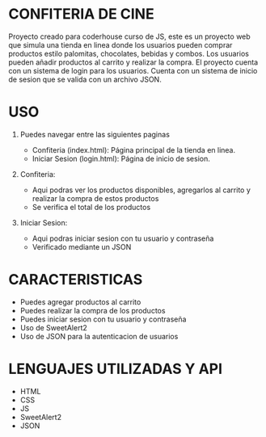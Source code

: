 # CONFITERIA DE CINE

Proyecto creado para coderhouse curso de JS, este es un proyecto web que simula una tienda en linea donde los usuarios pueden comprar productos estilo palomitas, chocolates, bebidas y combos. Los usuarios pueden añadir productos al carrito  y realizar la compra. El proyecto cuenta con un sistema de login para los usuarios. Cuenta con un sistema de inicio de sesion que se valida con un archivo JSON.

# USO

1. Puedes navegar entre las siguientes paginas
    - Confiteria (index.html):  Página principal de la tienda en linea.
    - Iniciar Sesion (login.html):  Página de inicio de sesion.

2. Confiteria:
    - Aqui podras  ver los productos disponibles, agregarlos al carrito y realizar la compra de estos productos
    - Se verifica el total de los productos

3. Iniciar Sesion:
    - Aqui podras iniciar sesion con tu usuario y contraseña
    - Verificado mediante un JSON

# CARACTERISTICAS

- Puedes agregar productos al carrito
- Puedes realizar la compra de los productos
- Puedes iniciar sesion con tu usuario y contraseña
- Uso de SweetAlert2 
- Uso de JSON para la autenticacion de usuarios

# LENGUAJES UTILIZADAS Y API

- HTML
- CSS
- JS
- SweetAlert2
- JSON










